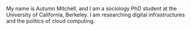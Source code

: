 My name is Autumn Mitchell, and I am a sociology PhD student at the University of California, Berkeley. I am researching digital infrastructures and the politics of cloud computing. 
